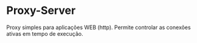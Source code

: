 # Proxy-Server

Proxy simples para aplicações WEB (http). 
Permite controlar as conexões ativas em tempo de execução.
